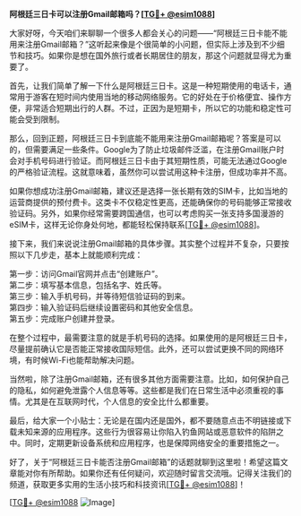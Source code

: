 **阿根廷三日卡可以注册Gmail邮箱吗？[[TG💪+ @esim1088](https://t.me/s/esim1088)]**

大家好呀，今天咱们来聊聊一个很多人都会关心的问题——“阿根廷三日卡能不能用来注册Gmail邮箱？”这听起来像是个很简单的小问题，但实际上涉及到不少细节和技巧。如果你是想在国外旅行或者长期居住的朋友，那这个问题就显得尤为重要了。

首先，让我们简单了解一下什么是阿根廷三日卡。这是一种短期使用的电话卡，通常用于游客在短时间内使用当地的移动网络服务。它的好处在于价格便宜、操作方便，非常适合短期出行的人群。不过，正因为是短期卡，所以它的功能和稳定性可能会受到限制。

那么，回到正题，阿根廷三日卡到底能不能用来注册Gmail邮箱呢？答案是可以的，但需要满足一些条件。Google为了防止垃圾邮件泛滥，在注册Gmail账户时会对手机号码进行验证。而阿根廷三日卡由于其短期性质，可能无法通过Google的严格验证流程。这就意味着，虽然你可以尝试用这种卡注册，但成功率并不高。

如果你想成功注册Gmail邮箱，建议还是选择一张长期有效的SIM卡，比如当地的运营商提供的预付费卡。这类卡不仅稳定性更高，还能确保你的号码能够正常接收验证码。另外，如果你经常需要跨国通信，也可以考虑购买一张支持多国漫游的eSIM卡，这样无论你身处何地，都能轻松保持联系[[TG💪+ @esim1088](https://t.me/s/esim1088)]。

接下来，我们来说说注册Gmail邮箱的具体步骤。其实整个过程并不复杂，只要按照以下几步走，基本上就能顺利完成：

第一步：访问Gmail官网并点击“创建账户”。  
第二步：填写基本信息，包括名字、姓氏等。  
第三步：输入手机号码，并等待短信验证码的到来。  
第四步：输入验证码后继续设置密码和其他安全信息。  
第五步：完成账户创建并登录。

在整个过程中，最需要注意的就是手机号码的选择。如果使用的是阿根廷三日卡，尽量提前确认它是否能正常接收国际短信。此外，还可以尝试更换不同的网络环境，有时候Wi-Fi也能帮助解决问题。

当然啦，除了注册Gmail邮箱，还有很多其他方面需要注意。比如，如何保护自己的隐私，如何避免泄露个人信息等等。这些都是我们在日常生活中必须重视的事情。尤其是在互联网时代，个人信息的安全比什么都重要。

最后，给大家一个小贴士：无论是在国内还是国外，都不要随意点击不明链接或下载未知来源的应用程序。这些行为很容易让你陷入钓鱼网站或恶意软件的陷阱之中。同时，定期更新设备系统和应用程序，也是保障网络安全的重要措施之一。

好了，关于“阿根廷三日卡能否注册Gmail邮箱”的话题就聊到这里啦！希望这篇文章能对你有所帮助。如果你还有任何疑问，欢迎随时留言交流哦。记得关注我们的频道，获取更多实用的生活小技巧和科技资讯[[TG💪+ @esim1088](https://t.me/s/esim1088)]！

[[TG💪+ @esim1088](https://t.me/s/esim1088) ![Image](https://i.postimg.cc/4NQfJmqS/Snipaste-2025-05-13-00-14-12.png)]